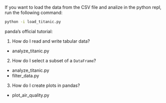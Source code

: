 If you want to load the data from the CSV file and analize in the python repl,
run the following command:
```sh
python -i load_titanic.py
```

panda’s official tutorial:

1. How do I read and write tabular data?
  - analyze_titanic.py
2. How do I select a subset of a `DataFrame`?
  - analyze_titanic.py
  - filter_data.py
3. How do I create plots in pandas?
  - plot_air_quality.py

